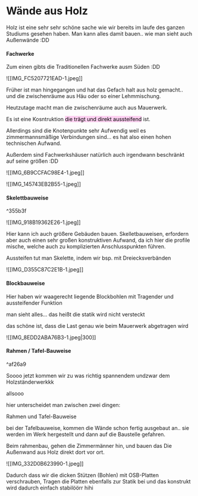 # Wände aus Holz

Holz ist eine sehr sehr schöne sache wie wir bereits im laufe des ganzen Studiums gesehen haben. Man kann alles damit bauen.. wie man sieht auch Außenwände :DD

#### Fachwerke

Zum einen gibts die Traditionellen Fachwerke ausm Süden :DD

![[IMG_FC5207721EAD-1.jpeg]]

Früher ist man hingegangen und hat das Gefach halt aus holz gemacht.. und die zwischenräume aus Häu oder so einer Lehmmischung.

Heutzutage macht man die zwischenräume auch aus Mauerwerk.

Es ist eine Kosntruktion <mark style="background: #FFB8EBA6;">die trägt und direkt aussteifend</mark> ist.

Allerdings sind die Knotenpunkte sehr Aufwendig weil es zimmermannsmäßige Verbindungen sind... es hat also einen hohen technischen Aufwand.

Außerdem sind Fachwerkshäuser natürlich auch irgendwann beschränkt auf seine größen :DD

![[IMG_6B9CCFAC98E4-1.jpeg]]

![[IMG_145743EB2B55-1.jpeg]]


#### Skelettbauweise

^355b3f

![[IMG_918B19362E26-1.jpeg]]

Hier kann ich auch größere Gebäuden bauen. Skelletbauweisen, erfordern aber auch einen sehr großen konstruktiven Aufwand, da ich hier die profile mische, welche auch zu komplizierten Anschlusspunkten führen.

Aussteifen tut man Skelette, indem wir bsp. mit Dreiecksverbänden

![[IMG_D355C87C2E1B-1.jpeg]]

#### Blockbauweise

Hier haben wir waagerecht liegende Blockbohlen mit Tragender und aussteifender Funktion

man sieht alles... das heißt die statik wird nicht versteckt

das schöne ist, dass die Last genau wie beim Mauerwerk abgetragen wird 

![[IMG_8EDD2ABA76B3-1.jpeg|300]]


#### Rahmen / Tafel-Bauweise

^af26a9

Soooo jetzt kommen wir zu was richtig spannendem undzwar dem Holzständerwerkkk

allsooo

hier unterscheidet man zwischen zwei dingen:

Rahmen und Tafel-Bauweise

bei der Tafelbauweise, kommen die Wände schon fertig ausgebaut an.. sie werden im Werk hergestellt und dann auf die Baustelle gefahren.

Beim rahmenbau, gehen die Zimmermänner hin, und bauen das Die Außenwand aus Holz direkt dort vor ort.

![[IMG_332D0B623990-1.jpeg]]

Dadurch dass wir die dicken Stützen (Bohlen) mit OSB-Platten verschrauben, Tragen die Platten ebenfalls zur Statik bei und das konstrukt wird dadurch einfach stabilöörr hihi
